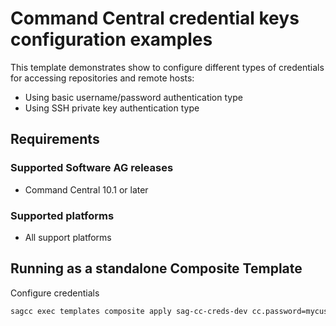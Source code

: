 # Command Central credential keys configuration examples

This template demonstrates show to configure different types of credentials
for accessing repositories and remote hosts:

* Using basic username/password authentication type
* Using SSH private key authentication type

## Requirements

### Supported Software AG releases

* Command Central 10.1 or later

### Supported platforms

* All support platforms

## Running as a standalone Composite Template

Configure credentials

```bash
sagcc exec templates composite apply sag-cc-creds-dev cc.password=mycustompass --sync-job --wait 20 -c 5
```
